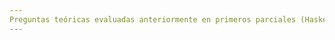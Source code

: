 ```yaml
---
Preguntas teóricas evaluadas anteriormente en primeros parciales (Haskell) de Introducción a la Programación, con respuestas ocultas.
---
```


